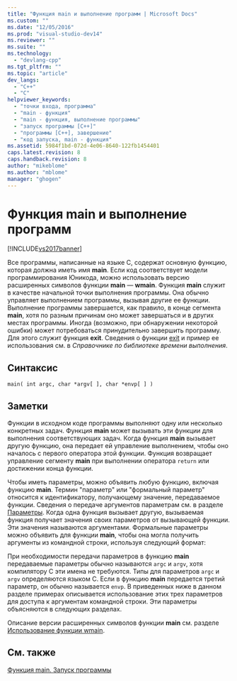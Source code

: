 ```yaml
---
title: "Функция main и выполнение программ | Microsoft Docs"
ms.custom: ""
ms.date: "12/05/2016"
ms.prod: "visual-studio-dev14"
ms.reviewer: ""
ms.suite: ""
ms.technology: 
  - "devlang-cpp"
ms.tgt_pltfrm: ""
ms.topic: "article"
dev_langs: 
  - "C++"
  - "C"
helpviewer_keywords: 
  - "точки входа, программа"
  - "main - функция"
  - "main - функция, выполнение программы"
  - "запуск программы [C++]"
  - "программы [C++], завершение"
  - "код запуска, main - функция"
ms.assetid: 5984f1bd-072d-4e06-8640-122fb1454401
caps.latest.revision: 8
caps.handback.revision: 8
author: "mikeblome"
ms.author: "mblome"
manager: "ghogen"
---
```

# Функция main и выполнение программ
[!INCLUDE[vs2017banner](../assembler/inline/includes/vs2017banner.md)]

Все программы, написанные на языке C, содержат основную функцию, которая должна иметь имя **main**.  Если код соответствует модели программирования Юникода, можно использовать версию расширенных символов функции **main** — **wmain**.  Функция **main** служит в качестве начальной точки выполнения программы.  Она обычно управляет выполнением программы, вызывая другие ее функции.  Выполнение программы завершается, как правило, в конце сегмента **main**, хотя по разным причинам оно может завершаться и в других местах программы.  Иногда \(возможно, при обнаружении некоторой ошибки\) может потребоваться принудительно завершить программу.  Для этого служит функция **exit**.  Сведения о функции [exit](../c-runtime-library/reference/exit-exit-exit.md) и пример ее использования см. в *Справочнике по библиотеке времени выполнения*.  
  
## Синтаксис  
  
```  
main( int argc, char *argv[ ], char *envp[ ] )  
```  
  
## Заметки  
 Функции в исходном коде программы выполняют одну или несколько конкретных задач.  Функция **main** может вызывать эти функции для выполнения соответствующих задач.  Когда функция **main** вызывает другую функцию, она передает ей управление выполнением, чтобы оно началось с первого оператора этой функции.  Функция возвращает управление сегменту **main** при выполнении оператора `return` или достижении конца функции.  
  
 Чтобы иметь параметры, можно объявить любую функцию, включая функцию **main**.  Термин "параметр" или "формальный параметр" относится к идентификатору, получающему значение, передаваемое функции.  Сведения о передаче аргументов параметрам см. в разделе [Параметры](../c-language/parameters.md).  Когда одна функция вызывает другую, вызываемая функция получает значения своих параметров от вызывающей функции.  Эти значения называются аргументами. Формальные параметры можно объявить для функции **main**, чтобы она могла получить аргументы из командной строки, используя следующий формат:  
  
 При необходимости передачи параметров в функцию **main** передаваемые параметры обычно называются `argc` и `argv`, хотя компилятору C эти имена не требуются.  Типы для параметров `argc` и `argv` определяются языком C.  Если в функцию **main** передается третий параметр, он обычно называется `envp`.  В приведенных ниже в данном разделе примерах описывается использование этих трех параметров для доступа к аргументам командной строки.  Эти параметры объясняются в следующих разделах.  
  
 Описание версии расширенных символов функции **main** см. разделе [Использование функции wmain](../c-language/using-wmain.md).  
  
## См. также  
 [Функция main. Запуск программы](../Topic/main:%20Program%20Startup.md)